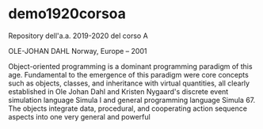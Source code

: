 # demo1920corsoa
Repository dell'a.a. 2019-2020 del corso A

OLE-JOHAN DAHL 
Norway, Europe – 2001

Object-oriented programming is a dominant programming paradigm of this age. Fundamental to the emergence of this paradigm were core concepts such as objects, classes, and inheritance with virtual quantities, all clearly established in Ole Johan Dahl and Kristen Nygaard's discrete event simulation language Simula I and general programming language Simula 67. The objects integrate data, procedural,
 and cooperating action sequence aspects into one very general and powerful

